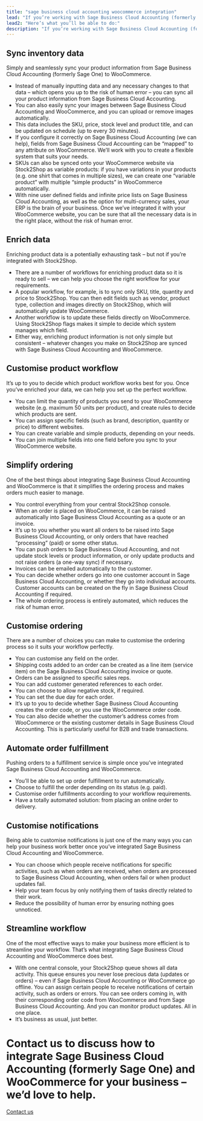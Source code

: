```yaml
---
title: "sage business cloud accounting woocommerce integration"
lead: "If you’re working with Sage Business Cloud Accounting (formerly Sage One) and running your e-commerce website on WooCommerce, it’s essential that they communicate with each other. That’s where Stock2Shop comes in. We integrate with Sage Business Cloud Accounting and WooCommerce to make your workflow dramatically more efficient."
lead2: "Here’s what you’ll be able to do:"
description: "If you’re working with Sage Business Cloud Accounting (formerly Sage One) and running your e-commerce website on WooCommerce, it’s essential that they communicate with each other. That’s where Stock2Shop comes in. You won't believe how much a Sage Business Cloud Accounting WooCommerce integration can improve your business workflow."
---
```


Sync inventory data
-------------------

Simply and seamlessly sync your product information from Sage Business Cloud Accounting (formerly Sage One) to WooCommerce.

*   Instead of manually inputting data and any necessary changes to that data – which opens you up to the risk of human error – you can sync all your product information from Sage Business Cloud Accounting.
*   You can also easily sync your images between Sage Business Cloud Accounting and WooCommerce, and you can upload or remove images automatically.
*   This data includes the SKU, price, stock level and product title, and can be updated on schedule (up to every 30 minutes).
*   If you configure it correctly on Sage Business Cloud Accounting (we can help), fields from Sage Business Cloud Accounting can be “mapped” to any attribute on WooCommerce. We’ll work with you to create a flexible system that suits your needs.
*   SKUs can also be synced onto your WooCommerce website via Stock2Shop as variable products: if you have variations in your products (e.g. one shirt that comes in multiple sizes), we can create one “variable product” with multiple “simple products” in WooCommerce automatically.
*   With nine user defined fields and infinite price lists on Sage Business Cloud Accounting, as well as the option for multi-currency sales, your ERP is the brain of your business. Once we’ve integrated it with your WooCommerce website, you can be sure that all the necessary data is in the right place, without the risk of human error.

Enrich data
-----------

Enriching product data is a potentially exhausting task – but not if you’re integrated with Stock2Shop.

*   There are a number of workflows for enriching product data so it is ready to sell – we can help you choose the right workflow for your requirements.
*   A popular workflow, for example, is to sync only SKU, title, quantity and price to Stock2Shop. You can then edit fields such as vendor, product type, collection and images directly on Stock2Shop, which will automatically update WooCommerce.
*   Another workflow is to update these fields directly on WooCommerce. Using Stock2Shop flags makes it simple to decide which system manages which field.
*   Either way, enriching product information is not only simple but consistent – whatever changes you make on Stock2Shop are synced with Sage Business Cloud Accounting and WooCommerce.

Customise product workflow
--------------------------

It’s up to you to decide which product workflow works best for you. Once you’ve enriched your data, we can help you set up the perfect workflow.

*   You can limit the quantity of products you send to your WooCommerce website (e.g. maximum 50 units per product), and create rules to decide which products are sent.
*   You can assign specific fields (such as brand, description, quantity or price) to different websites.
*   You can create variable and simple products, depending on your needs.
*   You can join multiple fields into one field before you sync to your WooCommerce website.

Simplify ordering
-----------------

One of the best things about integrating Sage Business Cloud Accounting and WooCommerce is that it simplifies the ordering process and makes orders much easier to manage.

*   You control everything from your central Stock2Shop console.
*   When an order is placed on WooCommerce, it can be raised automatically into Sage Business Cloud Accounting as a quote or an invoice.
*   It’s up to you whether you want all orders to be raised into Sage Business Cloud Accounting, or only orders that have reached “processing” (paid) or some other status.
*   You can push orders to Sage Business Cloud Accounting, and not update stock levels or product information, or only update products and not raise orders (a one-way sync) if necessary.
*   Invoices can be emailed automatically to the customer.
*   You can decide whether orders go into one customer account in Sage Business Cloud Accounting, or whether they go into individual accounts. Customer accounts can be created on the fly in Sage Business Cloud Accounting if required.
*   The whole ordering process is entirely automated, which reduces the risk of human error.

Customise ordering
------------------

There are a number of choices you can make to customise the ordering process so it suits your workflow perfectly.

*   You can customise any field on the order.
*   Shipping costs added to an order can be created as a line item (service item) on the Sage Business Cloud Accounting invoice or quote.
*   Orders can be assigned to specific sales reps.
*   You can add customer generated references to each order.
*   You can choose to allow negative stock, if required.
*   You can set the due day for each order.
*   It’s up to you to decide whether Sage Business Cloud Accounting creates the order code, or you use the WooCommerce order code.
*   You can also decide whether the customer’s address comes from WooCommerce or the existing customer details in Sage Business Cloud Accounting. This is particularly useful for B2B and trade transactions.

Automate order fulfillment
--------------------------

Pushing orders to a fulfillment service is simple once you’ve integrated Sage Business Cloud Accounting and WooCommerce.

*   You’ll be able to set up order fulfillment to run automatically.
*   Choose to fulfill the order depending on its status (e.g. paid).
*   Customise order fulfillments according to your workflow requirements.
*   Have a totally automated solution: from placing an online order to delivery.

Customise notifications
-----------------------

Being able to customise notifications is just one of the many ways you can help your business work better once you’ve integrated Sage Business Cloud Accounting and WooCommerce.

*   You can choose which people receive notifications for specific activities, such as when orders are received, when orders are processed to Sage Business Cloud Accounting, when orders fail or when product updates fail.
*   Help your team focus by only notifying them of tasks directly related to their work.
*   Reduce the possibility of human error by ensuring nothing goes unnoticed.

Streamline workflow
-------------------

One of the most effective ways to make your business more efficient is to streamline your workflow. That’s what integrating Sage Business Cloud Accounting and WooCommerce does best.

*   With one central console, your Stock2Shop queue shows all data activity. This queue ensures you never lose precious data (updates or orders) – even if Sage Business Cloud Accounting or WooCommerce go offline. You can assign certain people to receive notifications of certain activity, such as orders or errors. You can see orders coming in, with their corresponding order code from WooCommerce and from Sage Business Cloud Accounting. And you can monitor product updates. All in one place.
*   It’s business as usual, just better.

Contact us to discuss how to integrate Sage Business Cloud Accounting (formerly Sage One) and WooCommerce for your business – we’d love to help.
================================================================================================================================================

[Contact us](/contact-us "Contact Stock2Shop")
